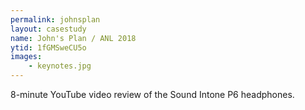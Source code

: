 ```yaml
---
permalink: johnsplan
layout: casestudy
name: John's Plan / ANL 2018
ytid: 1fGMSweCU5o
images:
    - keynotes.jpg
---
```


8-minute YouTube video review of the Sound Intone P6 headphones.